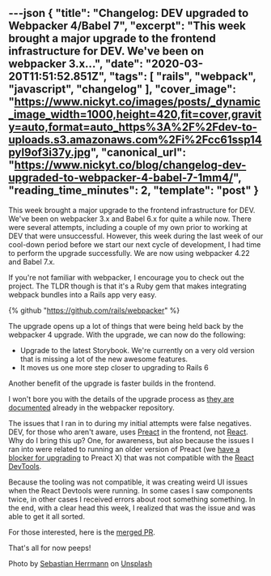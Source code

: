 ---json
{
  "title": "Changelog: DEV upgraded to Webpacker 4/Babel 7",
  "excerpt": "This week brought a major upgrade to the frontend infrastructure for DEV. We've been on webpacker 3.x...",
  "date": "2020-03-20T11:51:52.851Z",
  "tags": [
    "rails",
    "webpack",
    "javascript",
    "changelog"
  ],
  "cover_image": "https://www.nickyt.co/images/posts/_dynamic_image_width=1000,height=420,fit=cover,gravity=auto,format=auto_https%3A%2F%2Fdev-to-uploads.s3.amazonaws.com%2Fi%2Fcc61ssp14pyl9of3i37y.jpg",
  "canonical_url": "https://www.nickyt.co/blog/changelog-dev-upgraded-to-webpacker-4-babel-7-1mm4/",
  "reading_time_minutes": 2,
  "template": "post"
}
---

This week brought a major upgrade to the frontend infrastructure for DEV. We've been on webpacker 3.x and Babel 6.x for quite a while now. There were several attempts, including a couple of my own prior to working at DEV that were unsuccessful. However, this week during the last week of our cool-down period before we start our next cycle of development, I had time to perform the upgrade successfully. We are now using webpacker 4.22 and Babel 7.x.

If you're not familiar with webpacker, I encourage you to check out the project. The TLDR though is that it's a Ruby gem that makes integrating webpack bundles into a Rails app very easy.

{% github "https://github.com/rails/webpacker" %}

The upgrade opens up a lot of things that were being held back by the webpacker 4 upgrade. With the upgrade, we can now do the following:

* Upgrade to the latest Storybook. We're currently on a very old version that is missing a lot of the new awesome features.
* It moves us one more step closer to upgrading to Rails 6

Another benefit of the upgrade is faster builds in the frontend.

I won't bore you with the details of the upgrade process as [they are documented](https://github.com/rails/webpacker/blob/master/docs/v4-upgrade.md) already in the webpacker repository.

The issues that I ran in to during my initial attempts were false negatives. DEV, for those who aren't aware, uses [Preact](https://preactjs.com/) in the frontend, not [React](https://reactjs.org/). Why do I bring this up? One, for awareness, but also because the issues I ran into were related to running an older version of Preact (we [have a blocker for upgrading](https://github.com/thepracticaldev/dev.to/pull/5639) to Preact X) that was not compatible with the [React DevTools](https://github.com/facebook/react-devtools).

Because the tooling was not compatible, it was creating weird UI issues when the React Devtools were running. In some cases I saw components twice, in other cases I received errors about root something something. In the end, with a clear head this week, I realized that was the issue and was able to get it all sorted.

For those interested, here is the [merged PR](https://github.com/thepracticaldev/dev.to/pull/6664).

That's all for now peeps!

Photo by [Sebastian Herrmann](https://unsplash.com/@herrherrmann?utm_source=unsplash&utm_medium=referral&utm_content=creditCopyText) on [Unsplash](https://unsplash.com/s/photos/boxes?utm_source=unsplash&utm_medium=referral&utm_content=creditCopyText)
